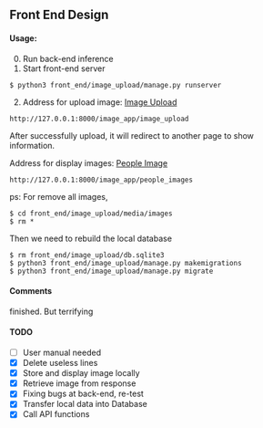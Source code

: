 ## Front End Design

#### Usage:
0. Run back-end inference
1. Start front-end server
```
$ python3 front_end/image_upload/manage.py runserver
```
2. Address for upload image: [Image Upload](http://127.0.0.1:8000/image_app/image_upload)
```
http://127.0.0.1:8000/image_app/image_upload
```
After successfully upload, it will redirect to another page to show information.

Address for display images: [People Image](http://127.0.0.1:8000/image_app/people_images)
```
http://127.0.0.1:8000/image_app/people_images
```

ps: 
For remove all images,
```
$ cd front_end/image_upload/media/images
$ rm *
```
Then we need to rebuild the local database
```
$ rm front_end/image_upload/db.sqlite3
$ python3 front_end/image_upload/manage.py makemigrations
$ python3 front_end/image_upload/manage.py migrate
```

#### Comments
finished. But terrifying

#### TODO
- [ ] User manual needed
- [x] Delete useless lines
- [x] Store and display image locally 
- [x] Retrieve image from response
- [x] Fixing bugs at back-end, re-test
- [x] Transfer local data into Database
- [x] Call API functions